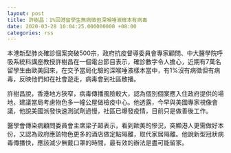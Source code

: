 ```yaml
---
layout: post
title: 許樹昌：1%回港留學生無病徵但深喉唾液樣本有病毒
date: 2020-03-28 10:04:25.000000000 +08:00
categories: rss
---
```


本港新型肺炎確診個案突破500宗，政府抗疫督導委員會專家顧問、中大醫學院呼吸系統科講座教授許樹昌在一個電台節目表示，確診數字令人擔心，近期有7萬名留學生由歐美回來，在交予當局化驗的深喉唾液樣本當中，有1%沒有病徵但有病毒，反映他們如在社會遊走，病毒會到社區散播。

許樹昌說，香港地方狹窄，病毒傳播風險較大，認為個別個案應入住政府提供的場地，建議當局考慮物色多一幢公屋做檢疫中心。他透露，今早與美國專家視像會議，他說美國派發快速測試劑過慢，社區已爆發疫情，目前只是做善後工作。

醫學會傳染病顧問委員會主席梁子超表示，看到歐美的慘況，突顯港人更需做好本份，又認為政府應該物色更多的酒店做定點隔離，取代家居隔離。他說新型冠狀病毒傳播快，應該減少無戴口罩的時間，最有效的辦法是盡可能留家。
